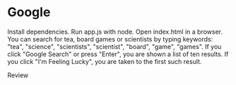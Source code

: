 # Google
Install dependencies.
Run app.js with node.
Open index.html in a browser. 
You can search for tea, board games or scientists by typing keywords:
"tea", "science", "scientists", "scientist", "board", "game", "games".
If you click "Google Search" or press "Enter", you are shown a list of ten results.
If you click "I'm Feeling Lucky", you are taken to the first such result.

Review